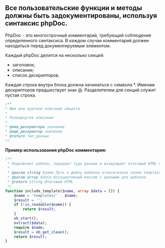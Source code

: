 ## Все пользовательские функции и методы должны быть задокументированы, используя синтаксис phpDoc.  

PhpDoc - это многострочный комментарий, требующий соблюдения определенного синтаксиса. В каждом случае комментарий должен находиться перед документируемым элементом.

Каждый phpDoc делится на несколько секций:
 - заголовок;
 - описание;
 - список дескрипторов.

Каждая строка внутри блока должна начинаться с символа \*. Именам дескрипторов предшествует знак @.
Разделителем для секций служит пустая строка.

```php
/**
* Имя или краткое описание объекта
* 
* Развернутое описание
* 
* @имя_дескриптора значение
* @еще_дескриптор значение
* @return тип_данных
*/
```

**Пример использования phpDoc комментария:**
```php
/**
 * Подключает шаблон, передает туда данные и возвращает итоговый HTML контент
 *
 * @param string $name Путь к файлу шаблона относительно папки templates
 * @param array $data Ассоциативный массив с данными для шаблона
 * @return string Итоговый HTML
 */
function include_template($name, array $data = []) {
    $name = 'templates/' . $name;
    $result = '';
    if (!is_readable($name)) {
        return $result;
    }
    ob_start();
    extract($data);
    require $name;
    $result = ob_get_clean();
    return $result;
}
```
